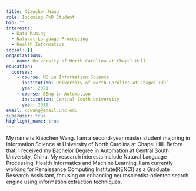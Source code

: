 ```yaml
---
title: Xiaochen Wang
role: Incoming PhD Student
bio: ""
interests:
  - Data Mining
  - Natural Language Processing
  - Health Informatics
social: []
organizations:
  - name: University of North Carolina at Chapel Hill
education:
  courses:
    - course: MS in Information Science
      institution: University of North Carolina at Chapel Hill
      year: 2021
    - course: BEng in Automation
      institution: Central South University
      year: 2019
email: xcwang@email.unc.edu
superuser: true
highlight_name: true
---
```

My name is Xiaochen Wang. I am a second-year master student majoring in Information Science at University of North Carolina at Chapel Hill. Before that, I received my Bachelor Degree in Automation at Central South University, China. My research interests include Natural Language Processing, Health Informatics and Machine Learning. I am currently working for Renaissance Computing Institute(RENCI) as a Graduate Research Assisitant, focusing on enhancing neuroscientist-oriented search engine using information extraction techniques.